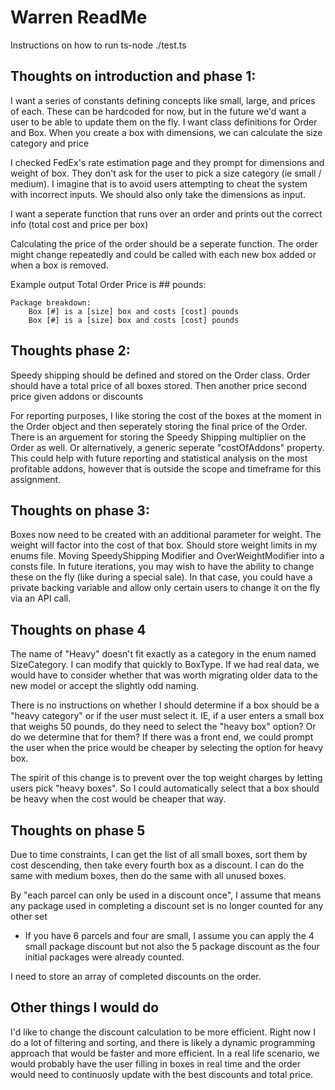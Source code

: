 # Warren ReadMe 

Instructions on how to run
ts-node ./test.ts


## Thoughts on introduction and phase 1: 

I want a series of constants defining concepts like small, large, and prices of each. These can be hardcoded for now, but in the future we'd want a user to be able to update them on the fly. 
I want class definitions for Order and Box. When you create a box with dimensions, we can calculate the size category and price

I checked FedEx's rate estimation page and they prompt for dimensions and weight of box. They don't ask for the user to pick a size category (ie small / medium).
I imagine that is to avoid users attempting to cheat the system with incorrect inputs. We should also only take the dimensions as input. 

I want a seperate function that runs over an order and prints out the correct info (total cost and price per box)

Calculating the price of the order should be a seperate function. The order might change repeatedly and could be called with each new box added or when a box is removed.

Example output
	Total Order Price is ## pounds: 

	Package breakdown:
		Box [#] is a [size] box and costs [cost] pounds
		Box [#] is a [size] box and costs [cost] pounds


## Thoughts phase 2:
Speedy shipping should be defined and stored on the Order class. 
Order should have a total price of all boxes stored. Then another price second price given addons or discounts

For reporting purposes, I like storing the cost of the boxes at the moment in the Order object and then seperately storing the final price of the Order. 
There is an arguement for storing the Speedy Shipping multiplier on the Order as well. Or alternatively, a  generic seperate "costOfAddons" property. This could help with future reporting and statistical analysis on the most profitable addons, however that is outside the scope and timeframe for this assignment.


## Thoughts on phase 3:
Boxes now need to be created with an additional parameter for weight. The weight will factor into the cost of that box.
Should store weight limits in my enums file.
Moving SpeedyShipping Modifier and OverWeightModifier into a consts file. In future iterations, you may wish to have the ability to change these on the fly (like during a special sale). In that case, you could have a private backing variable and allow only certain users to change it on the fly via an API call.

## Thoughts on phase 4
The name of "Heavy" doesn't fit exactly as a category in the enum named SizeCategory. I can modify that quickly to BoxType. If we had real data, we would have to consider whether that was worth migrating older data to the new model or accept the slightly odd naming.

There is no instructions on whether I should determine if a box should be a "heavy category" or if the user must select it. IE, if a user enters a small box that weighs 50 pounds, do they need to select the "heavy box" option? Or do we determine that for them? 
If there was a front end, we could prompt the user when the price would be cheaper by selecting the option for heavy box. 

The spirit of this change is to prevent over the top weight charges by letting users pick "heavy boxes". So I could automatically select that a box should be heavy when the cost would be cheaper that way.


## Thoughts on phase 5
Due to time constraints, I can get the list of all small boxes, sort them by cost descending, then take every fourth box as a discount. I can do the same with medium boxes, then do the same with all unused boxes. 

By "each parcel can only be used in a discount once", I assume that means any package used in completing a discount set is no longer counted for any other set 
* If you have 6 parcels and four are small, I assume you can apply the 4 small package discount but not also the 5 package discount as the four initial packages were already counted. 

I need to store an array of completed discounts on the order. 


## Other things I would do
I'd like to change the discount calculation to be more efficient. Right now I do a lot of filtering and sorting, and there is likely a dynamic programming approach that would be faster and more efficient.
In a real life scenario, we would probably have the user filling in boxes in real time and the order would need to continuosly update with the best discounts and total price. 